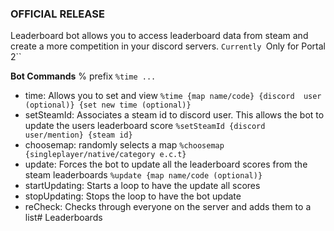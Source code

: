 ### OFFICIAL RELEASE
Leaderboard bot allows you to access leaderboard data from steam and create a more competition in your discord servers.
`Currently `Only for Portal 2``

**Bot Commands**
% prefix
`%time ...`

- time: 
     Allows you to set and view 
     `%time {map name/code} {discord  user (optional)} {set new time (optional)}`
- setSteamId:
     Associates a steam id to discord user. This allows the bot to update the users leaderboard score
     `%setSteamId {discord user/mention} {steam id}`
- choosemap:
     randomly selects a map
     `%choosemap {singleplayer/native/category e.c.t}`
- update:
     Forces the bot to update all the leaderboard scores from the steam leaderboards
     `%update {map name/code (optional)}`
- startUpdating:
     Starts a loop to have the update all scores
- stopUpdating:
     Stops the loop to have the bot update
- reCheck:
     Checks through everyone on the server and adds them to a list# Leaderboards
